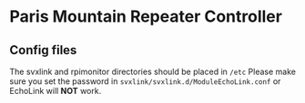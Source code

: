 # Paris Mountain Repeater Controller

## Config files
The svxlink and rpimonitor directories should be placed in ```/etc``` Please make sure you set the password in ```svxlink/svxlink.d/ModuleEchoLink.conf``` or EchoLink will **NOT** work.
